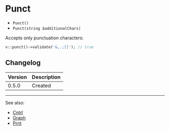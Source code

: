 # Punct

- `Punct()`
- `Punct(string $additionalChars)`

Accepts only punctuation characters:

```php
v::punct()->validate('&,.;[]'); // true
```

## Changelog

Version | Description
--------|-------------
  0.5.0 | Created

***
See also:

  * [Cntrl](Cntrl.md)
  * [Graph](Graph.md)
  * [Prnt](Prnt.md)
